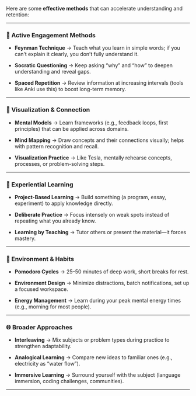 Here are some **effective methods** that can accelerate understanding and retention:

---

### 🔄 Active Engagement Methods

- **Feynman Technique** → Teach what you learn in simple words; if you can’t explain it clearly, you don’t fully understand it.
    
- **Socratic Questioning** → Keep asking “why” and “how” to deepen understanding and reveal gaps.
    
- **Spaced Repetition** → Review information at increasing intervals (tools like Anki use this) to boost long-term memory.
    

---

### 🧠 Visualization & Connection

- **Mental Models** → Learn frameworks (e.g., feedback loops, first principles) that can be applied across domains.
    
- **Mind Mapping** → Draw concepts and their connections visually; helps with pattern recognition and recall.
    
- **Visualization Practice** → Like Tesla, mentally rehearse concepts, processes, or problem-solving steps.
    

---

### 🌱 Experiential Learning

- **Project-Based Learning** → Build something (a program, essay, experiment) to apply knowledge directly.
    
- **Deliberate Practice** → Focus intensely on weak spots instead of repeating what you already know.
    
- **Learning by Teaching** → Tutor others or present the material—it forces mastery.
    

---

### 🧘 Environment & Habits

- **Pomodoro Cycles** → 25–50 minutes of deep work, short breaks for rest.
    
- **Environment Design** → Minimize distractions, batch notifications, set up a focused workspace.
    
- **Energy Management** → Learn during your peak mental energy times (e.g., morning for most people).
    

---

### 🌐 Broader Approaches

- **Interleaving** → Mix subjects or problem types during practice to strengthen adaptability.
    
- **Analogical Learning** → Compare new ideas to familiar ones (e.g., electricity as “water flow”).
    
- **Immersive Learning** → Surround yourself with the subject (language immersion, coding challenges, communities).
    

---